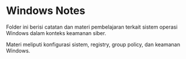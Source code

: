 # Windows Notes

Folder ini berisi catatan dan materi pembelajaran terkait sistem operasi Windows dalam konteks keamanan siber.

Materi meliputi konfigurasi sistem, registry, group policy, dan keamanan Windows.
